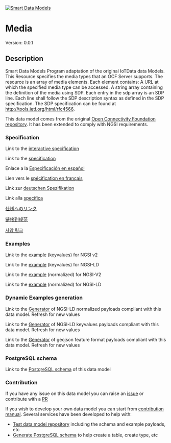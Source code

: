 [![Smart Data Models](https://smartdatamodels.org/wp-content/uploads/2022/01/SmartDataModels_logo.png "Logo")](https://smartdatamodels.org)
# Media
Version: 0.0.1

## Description 

Smart Data Models Program adaptation of the original IoTData data Models. This Resource specifies the media types that an OCF Server supports. The resource is an array of media elements.  Each element contains:     A URL at which the specified media type can be accessed.     A string array containing the definition of the media using SDP.     Each entry in the sdp array is an SDP line.     Each line shall follow the SDP description syntax as defined in the SDP specification. The SDP specification can be found at http://tools.ietf.org/html/rfc4566.

This data model comes from the original [Open Connectivity Foundation repository](https://github.com/openconnectivityfoundation/IoTDataModels). It has been extended to comply with NGSI requirements.
### Specification

Link to the [interactive specification](https://swagger.lab.fiware.org/?url=https://smart-data-models.github.io/dataModel.OCF/Media/swagger.yaml)

Link to the [specification](https://github.com/smart-data-models/dataModel.OCF/blob/master/Media/doc/spec.md)

Enlace a la [Especificación en español](https://github.com/smart-data-models/dataModel.OCF/blob/master/Media/doc/spec_ES.md)

Lien vers le [spécification en français](https://github.com/smart-data-models/dataModel.OCF/blob/master/Media/doc/spec_FR.md)

Link zur [deutschen Spezifikation](https://github.com/smart-data-models/dataModel.OCF/blob/master/Media/doc/spec_DE.md)

Link alla [specifica](https://github.com/smart-data-models/dataModel.OCF/blob/master/Media/doc/spec_IT.md)

[仕様へのリンク](https://github.com/smart-data-models/dataModel.OCF/blob/master/Media/doc/spec_JA.md)

[链接到规范](https://github.com/smart-data-models/dataModel.OCF/blob/master/Media/doc/spec_ZH.md)

[사양 링크](https://github.com/smart-data-models/dataModel.OCF/blob/master/Media/doc/spec_KO.md)
### Examples

Link to the [example](https://smart-data-models.github.io/dataModel.OCF/Media/examples/example.json) (keyvalues) for NGSI v2

Link to the [example](https://smart-data-models.github.io/dataModel.OCF/Media/examples/example.jsonld) (keyvalues) for NGSI-LD

Link to the [example](https://smart-data-models.github.io/dataModel.OCF/Media/examples/example-normalized.json) (normalized) for NGSI-V2

Link to the [example](https://smart-data-models.github.io/dataModel.OCF/Media/examples/example-normalized.jsonld) (normalized) for NGSI-LD
### Dynamic Examples generation

Link to the [Generator](https://smartdatamodels.org/extra/ngsi-ld_generator.php?schemaUrl=https://raw.githubusercontent.com/smart-data-models/dataModel.OCF/master/Media/schema.json&email=info@smartdatamodels.org) of NGSI-LD normalized payloads compliant with this data model. Refresh for new values

Link to the [Generator](https://smartdatamodels.org/extra/ngsi-ld_generator_keyvalues.php?schemaUrl=https://raw.githubusercontent.com/smart-data-models/dataModel.OCF/master/Media/schema.json&email=info@smartdatamodels.org) of NGSI-LD keyvalues payloads compliant with this data model. Refresh for new values

Link to the [Generator](https://smartdatamodels.org/extra/geojson_features_generator.php?schemaUrl=https://raw.githubusercontent.com/smart-data-models/dataModel.OCF/master/Media/schema.json&email=info@smartdatamodels.org) of geojson feature format payloads compliant with this data model. Refresh for new values
### PostgreSQL schema

Link to the [PostgreSQL schema](https://github.com/smart-data-models/dataModel.OCF/blob/master/Media/schema.sql) of this data model
### Contribution

 If you have any issue on this data model you can raise an [issue](https://github.com/smart-data-models/dataModel.OCF/issues)  or contribute with a [PR](https://github.com/smart-data-models/dataModel.OCF/pulls)

 If you wish to develop your own data model you can start from [contribution manual](https://bit.ly/contribution_manual). Several services have been developed to help with: 
 - [Test data model repository](https://smartdatamodels.org/index.php/data-models-contribution-api/) including the schema and example payloads, etc
 - [Generate PostgreSQL schema](https://smartdatamodels.org/index.php/sql-service/) to help create a table, create type, etc